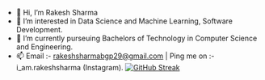 - 👋 Hi, I’m Rakesh Sharma
- 👀 I’m interested in Data Science and Machine Learning, Software Development.
- 🌱 I’m currently purseuing Bachelors of Technology in Computer Science and Engineering.
- 📫 Email :- rakeshsharmabgp29@gmail.com | Ping me on :- i_am.rakeshsharma (Instagram).
[![GitHub Streak](https://github-readme-streak-stats.herokuapp.com?user=CoderRakeshSharma&theme=buefy-dark)](https://git.io/streak-stats)
